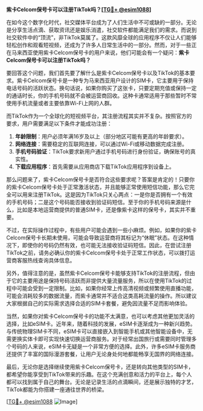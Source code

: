 **紫卡Celcom保号卡可以注册TikTok吗？[[TG💪+ @esim1088](https://t.me/s/esim1088)]**

在如今这个数字化时代，社交媒体平台成为了人们生活中不可或缺的一部分。无论是分享生活点滴、获取资讯还是娱乐消遣，社交软件都能满足我们的需求。而说到社交软件中的“顶流”，非TikTok莫属了。这款风靡全球的应用程序不仅让人们能够轻松创作和观看短视频，还成为了许多人日常生活中的一部分。然而，对于一些正在马来西亚使用紫卡Celcom保号卡的用户来说，他们可能会有一个疑问：**紫卡Celcom保号卡可以注册TikTok吗？**

要回答这个问题，我们首先要了解什么是紫卡Celcom保号卡以及TikTok的基本要求。紫卡Celcom保号卡是一种专为马来西亚用户设计的SIM卡，它主要用于保持电话号码的活跃状态。换句话说，如果你购买了这张卡，只要定期充值或保持一定的通话时长，你的手机号码就不会被运营商回收。这种卡通常适用于那些暂时不常使用手机流量或者主要依靠Wi-Fi上网的人群。

而TikTok作为一个全球化的短视频平台，其注册流程其实并不复杂。按照官方的要求，用户需要满足以下条件才能成功注册：

1. **年龄限制**：用户必须年满16岁及以上（部分地区可能有更高的年龄要求）。
2. **网络连接**：需要稳定的互联网连接，可以通过Wi-Fi或移动数据完成注册。
3. **手机号码验证**：TikTok要求新用户通过手机号码进行身份验证，确保账号的真实性。
4. **下载应用程序**：首先需要从应用商店下载TikTok应用程序到设备上。

那么问题来了，紫卡Celcom保号卡是否符合这些要求呢？答案是肯定的！只要你的紫卡Celcom保号卡处于正常激活状态，并且能够正常使用短信功能，那么它完全可以用来注册TikTok。这是因为TikTok只关心两点：一是你是否拥有一个有效的手机号码；二是这个号码能否接收到验证码短信。至于你的手机号码来源是什么，比如是本地运营商提供的普通SIM卡，还是像紫卡这样的保号卡，其实并不重要。

不过，在实际操作过程中，有些用户可能会遇到一些小麻烦。例如，如果你的紫卡Celcom保号卡长期未使用，可能会导致运营商将其标记为“休眠”状态。在这种情况下，即使你的号码仍然有效，也可能无法接收验证码短信。因此，在尝试注册TikTok之前，请务必确认你的紫卡Celcom保号卡处于正常工作状态，可以拨打运营商客服热线查询具体信息。

另外，值得注意的是，虽然紫卡Celcom保号卡能够支持TikTok的注册流程，但由于它的主要用途是保持号码活跃而非提供大量流量服务，所以在使用TikTok的过程中可能会受到一定限制。比如，如果你经常上传高清视频或频繁使用直播功能，可能会消耗较多的数据流量，而紫卡通常并不适合这类高耗流量的操作。所以建议大家根据自己的实际需求选择合适的SIM卡套餐，避免因流量不足而影响体验。

当然，如果你对紫卡Celcom保号卡的功能不太满意，也可以考虑其他更加灵活的选择，比如eSIM卡。近年来，随着科技的发展，eSIM卡逐渐成为一种新兴趋势。与传统物理SIM卡不同，eSIM卡可以直接嵌入到智能手机或其他智能设备中，无需更换实体卡即可实现快速切换运营商服务。对于经常出国旅行或需要同时管理多个号码的人来说，eSIM卡无疑是一个非常方便的选择。此外，许多eSIM卡服务商还提供了丰富的国际漫游套餐，让用户无论身处何地都能畅享无国界的网络连接。

最后，无论你是选择继续使用紫卡Celcom保号卡，还是转向其他类型的SIM卡，都希望你能享受到TikTok带来的乐趣。在这个充满创意和活力的平台上，每个人都可以找到属于自己的舞台。无论是记录生活的点滴瞬间，还是展示独特的才艺，TikTok都能为你搭建一座通往世界的桥梁。

[[TG💪+ @esim1088](https://t.me/s/esim1088) ![Image](https://i.postimg.cc/4NQfJmqS/Snipaste-2025-05-13-00-14-12.png)]